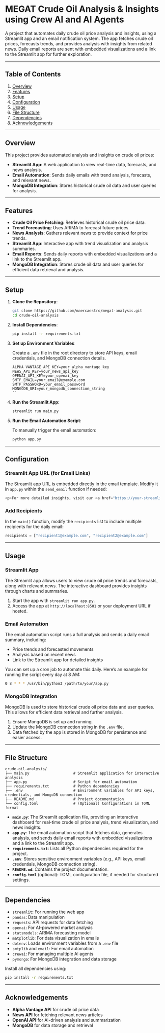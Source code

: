 # MEGAT Crude Oil Analysis & Insights using Crew AI and AI Agents

A project that automates daily crude oil price analysis and insights, using a Streamlit app and an email notification system. The app fetches crude oil prices, forecasts trends, and provides analysis with insights from related news. Daily email reports are sent with embedded visualizations and a link to the Streamlit app for further exploration.

---

## Table of Contents

1. [Overview](#overview)
2. [Features](#features)
3. [Setup](#setup)
4. [Configuration](#configuration)
5. [Usage](#usage)
6. [File Structure](#file-structure)
7. [Dependencies](#dependencies)
8. [Acknowledgements](#acknowledgements)

---

## Overview

This project provides automated analysis and insights on crude oil prices:

- **Streamlit App**: A web application to view real-time data, forecasts, and news analysis.
- **Email Automation**: Sends daily emails with trend analysis, forecasts, and relevant news.
- **MongoDB Integration**: Stores historical crude oil data and user queries for analysis.

---

## Features

- **Crude Oil Price Fetching**: Retrieves historical crude oil price data.
- **Trend Forecasting**: Uses ARIMA to forecast future prices.
- **News Analysis**: Gathers relevant news to provide context for price trends.
- **Streamlit App**: Interactive app with trend visualization and analysis summaries.
- **Email Reports**: Sends daily reports with embedded visualizations and a link to the Streamlit app.
- **MongoDB Integration**: Stores crude oil data and user queries for efficient data retrieval and analysis.

---

## Setup

1. **Clone the Repository**:

   ```bash
   git clone https://github.com/maercaestro/megat-analysis.git
   cd crude-oil-analysis
   ```

2. **Install Dependencies**:

   ```bash
   pip install -r requirements.txt
   ```

3. **Set up Environment Variables**:

   Create a `.env` file in the root directory to store API keys, email credentials, and MongoDB connection details.

   ```plaintext
   ALPHA_VANTAGE_API_KEY=your_alpha_vantage_key
   NEWS_API_KEY=your_news_api_key
   OPENAI_API_KEY=your_openai_key
   SMTP_EMAIL=your_email@example.com
   SMTP_PASSWORD=your_email_password
   MONGODB_URI=your_mongodb_connection_string
   ``

   ```

4. **Run the Streamlit App**:

   ```bash
   streamlit run main.py
   ```

5. **Run the Email Automation Script**:

   To manually trigger the email automation:

   ```bash
   python app.py
   ```

---

## Configuration

### Streamlit App URL (for Email Links)

The Streamlit app URL is embedded directly in the email template. Modify it in `app.py` within the `send_email` function if needed:

```python
<p>For more detailed insights, visit our <a href="https://your-streamlit-app-url.com">Streamlit app</a>.</p>
```

### Add Recipients

In the `main()` function, modify the `recipients` list to include multiple recipients for the daily email:

```python
recipients = ["recipient1@example.com", "recipient2@example.com"]
```

---

## Usage

### Streamlit App

The Streamlit app allows users to view crude oil price trends and forecasts, along with relevant news. The interactive dashboard provides insights through charts and summaries.

1. Start the app with `streamlit run app.py`.
2. Access the app at `http://localhost:8501` or your deployment URL if hosted.

### Email Automation

The email automation script runs a full analysis and sends a daily email summary, including:

- Price trends and forecasted movements
- Analysis based on recent news
- Link to the Streamlit app for detailed insights

You can set up a cron job to automate this daily. Here’s an example for running the script every day at 8 AM:

```bash
0 8 * * * /usr/bin/python3 /path/to/your/app.py
```

### MongoDB Integration

MongoDB is used to store historical crude oil price data and user queries. This allows for efficient data retrieval and further analysis.

1. Ensure MongoDB is set up and running.
2. Update the MongoDB connection string in the `.env` file.
3. Data fetched by the app is stored in MongoDB for persistence and easier access.

---

## File Structure

```plaintext
crude-oil-analysis/
├── main.py                    # Streamlit application for interactive analysis
├── app.py                     # Script for email automation
├── requirements.txt           # Python dependencies
├── .env                       # Environment variables for API keys, credentials, and MongoDB connection
├── README.md                  # Project documentation
└── config.toml                # (Optional) Configurations in TOML format
```

- **`main.py`**: The Streamlit application file, providing an interactive dashboard for real-time crude oil price analysis, trend visualization, and news insights.
- **`app.py`**: The email automation script that fetches data, generates analysis, and sends daily email reports with embedded visualizations and a link to the Streamlit app.
- **`requirements.txt`**: Lists all Python dependencies required for the project.
- **`.env`**: Stores sensitive environment variables (e.g., API keys, email credentials, MongoDB connection string).
- **`README.md`**: Contains the project documentation.
- **`config.toml`** (optional): TOML configuration file, if needed for structured settings.

---

## Dependencies

- `streamlit`: For running the web app
- `pandas`: Data manipulation
- `requests`: API requests for data fetching
- `openai`: For AI-powered market analysis
- `statsmodels`: ARIMA forecasting model
- `matplotlib`: For data visualization in emails
- `dotenv`: Loads environment variables from a `.env` file
- `smtplib` and `email`: For email automation
- `crewai`: For managing multiple AI agents
- `pymongo`: For MongoDB integration and data storage

Install all dependencies using:

```bash
pip install -r requirements.txt
```

---

## Acknowledgements

- **Alpha Vantage API** for crude oil price data
- **News API** for fetching relevant news articles
- **OpenAI API** for AI-driven analysis and summarization
- **MongoDB** for data storage and retrieval

